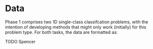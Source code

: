 # Data

Phase 1 comprises two 1D single-class classifcation problems, with the intention of developing methods that might only work (initially) for this problem type. 
For both tasks, the data are formatted as: 

TODO Spencer
